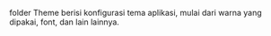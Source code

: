 folder Theme berisi konfigurasi tema aplikasi, mulai dari warna yang dipakai, font, dan lain lainnya.